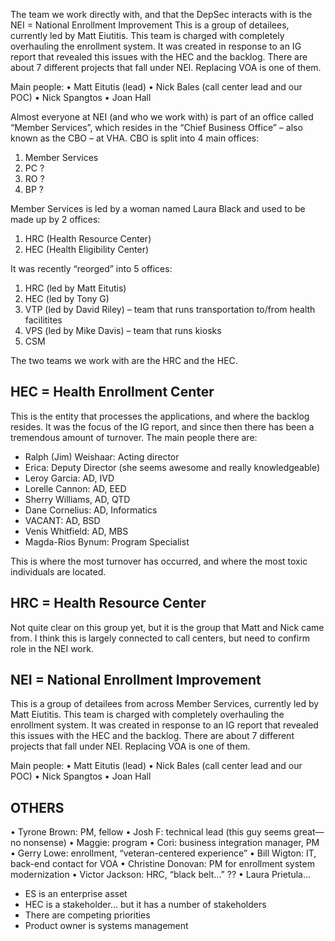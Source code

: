 The team we work directly with, and that the DepSec interacts with is the NEI = National Enrollment Improvement 
This is a group of detailees, currently led by Matt Eiutitis. This team is charged with completely overhauling the enrollment system. It was created in response to an IG report that revealed this issues with the HEC and the backlog. There are about 7 different projects that fall under NEI. Replacing VOA is one of them. 

Main people: 
•	Matt Eitutis (lead) 
•	Nick Bales (call center lead and our POC)
•	Nick Spangtos
•	Joan Hall 

Almost everyone at NEI (and who we work with) is part of an office called “Member Services”, which resides in the “Chief Business Office” – also known as the CBO – at VHA. CBO is split into 4 main offices:
1.	Member Services  
2.	PC ? 
3.	RO ?
4.	BP ? 

Member Services is led by a woman named Laura Black and used to be made up by 2 offices:
1.	HRC (Health Resource Center)
2.	HEC (Health Eligibility Center)

It was recently “reorged” into 5 offices:
1.	HRC (led by Matt Eitutis)
2.	HEC (led by Tony G) 
3.	VTP (led by David Riley) – team that runs transportation to/from health facilitites 
4.	VPS (led by Mike Davis) – team that runs kiosks 
5.	CSM 

The two teams we work with are the HRC and the HEC.  

## HEC = Health Enrollment Center
This is the entity that processes the applications, and where the backlog resides. It was the focus of the IG report, and since then there has been a tremendous amount of turnover. The main people there are: 

+ Ralph (Jim) Weishaar: Acting director
+ Erica: Deputy Director (she seems awesome and really knowledgeable) 
+ Leroy Garcia: AD, IVD
+ Lorelle Cannon: AD, EED
+ Sherry Williams, AD, QTD
+ Dane Cornelius: AD, Informatics 
+ VACANT: AD, BSD 
+ Venis Whitfield: AD, MBS
+ Magda-Rios Bynum: Program Specialist 

This is where the most turnover has occurred, and where the most toxic individuals are located. 

## HRC = Health Resource Center
Not quite clear on this group yet, but it is the group that Matt and Nick came from. I think this is largely connected to call centers, but need to confirm role in the NEI work. 

## NEI = National Enrollment Improvement 
This is a group of detailees from across Member Services, currently led by Matt Eiutitis. This team is charged with completely overhauling the enrollment system. It was created in response to an IG report that revealed this issues with the HEC and the backlog. There are about 7 different projects that fall under NEI. Replacing VOA is one of them. 

Main people: 
•	Matt Eitutis (lead) 
•	Nick Bales (call center lead and our POC)
•	Nick Spangtos
•	Joan Hall 

## OTHERS 
•	Tyrone Brown: PM, fellow 
•	Josh F: technical lead (this guy seems great—no nonsense)
•	Maggie: program 
•	Cori: business integration manager, PM 
•	Gerry Lowe: enrollment, “veteran-centered experience”
•	Bill Wigton: IT, back-end contact for VOA 
•	Christine Donovan: PM for enrollment system modernization
•	Victor Jackson: HRC, “black belt…” ?? 
•	Laura Prietula… 
-	ES is an enterprise asset 
-	HEC is a stakeholder… but it has a number of stakeholders 
-	There are competing priorities 
-	Product owner is systems management 
